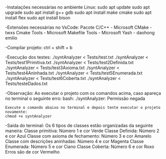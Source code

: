 -Instalações necessárias no ambiente Linux:
    sudo apt update
    sudo apt upgrade
    sudo apt install g++ gdb
    sudo apt install make cmake
    sudo apt install flex
    sudo apt install bison

-Extensões necessárias no VsCode:
    Pacote C/C++ - Microsoft
    CMake - twxs
    Cmake Tools - Microsoft
    Makefile Tools - Microsoft
    Yash - daohong emilio

-Compilar projeto:
    ctrl + shift + b

-Execução dos testes: 
    ./syntAnalyzer < Tests/test.txt
    ./syntAnalyzer < Tests/test1Primitiva.txt
    ./syntAnalyzer < Tests/test2Definida.txt
    ./syntAnalyzer < Tests/test3Axioma.txt
    ./syntAnalyzer < Tests/test4Aninhada.txt
    ./syntAnalyzer < Tests/test5Enumerada.txt
    ./syntAnalyzer < Tests/test6Coberta.txt
    ./syntAnalyzer < Tests/testeDados.txt

-Observação:
    Ao executar o projeto com os comandos acima, caso apareça no terminal o seguinte erro:
    bash: ./syntAnalyzer: Permissão negada
    
    Execute o comando abaixo no terminal e depois tente executar o projeto novamente:
    chmod +x syntAnalyzer

-Saída do terminal:
    Os 6 tipos de classes estão organizadas da seguinte maneira:
    Classe primitiva: Número 1 e cor Verde
    Classe Definida: Número 2 e cor Azul
    Classe com axioma de fechamento: Número 3 e cor Amarelo
    Classe com descrições aninhadas: Número 4 e cor Magenta
    Classe Enumerada: Número 5 e cor Ciano
    Classe Coberta: Número 6 e cor Roxo
    Erros são de cor Vermelho